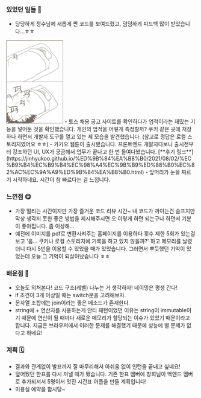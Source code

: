 ### 있었던 일들 📔
- 당당하게 정수님께 새롭게 짠 코드를 보여드렸고, 덤덤하게 피드백 많이 받았습니다...ㅎㅎ
<img src="../assets/210802.jpeg" width = "30%" height ="50%" title="jjok8ryu picture" class="picture">  
- 토스 채용 공고 사이트를 확인하다가 업적이라는 재밌는 기능을 넣어둔 것을 확인했습니다. 개인의 업적을 어떻게 측정할까? 쿠키 같은 곳에 저장하나 하면서 개발자 도구를 열고 있는 제 모습을 발견했습니다. (참고로 정답은 로컬 스토리지였어요 ㅎㅎ)
- 카카오 웹툰이 출시됐습니다. 프론트엔드 개발자다보니 출시전부터 강조하던 UI, UX가 궁금해서 업무가 끝나고 한 번 들여다봤습니다. [**후기 링크**](https://jinhyukoo.github.io/%ED%9B%84%EA%B8%B0/2021/08/02/%EC%B9%B4%EC%B9%B4%EC%98%A4%EC%9B%B9%ED%88%B0%EC%82%AC%EC%9A%A9%ED%9B%84%EA%B8%B0.html)
- 앞머리가 눈을 찌르기 시작하네요. 시간이 참 빠르다는 걸 느낍니다.

### 느낀점 😋
- 가장 떨리는 시간이지만 가장 즐거운 코드 리뷰 시간~ 내 코드가 까이는건 슬프지만 막상 생각지 못한 좋은 방법을 제시해주시면 오 이렇게 하면 되는구나 하면서 기분이 좋아집니다. 좀 이상해...
- 예전에 이미지를 pdf로 변환시켜주는 홈페이지를 이용하다 횟수 제한 5회가 있는걸 보고 '음... 쿠키나 로컬 스토리지에 기록을 하고 있지 않을까?' 하고 메모리를 날렸더니 다시 5번을 이용할 수 있었을 때가 있었습니다. 그러면서 뿌듯했던 기억이 있었는데 오늘 그 기억이 되살아났습니다 ㅎㅎ

### 배운점 📝
- 오늘도 외쳐본다! 코드 구조(레벨) 나누는 거 생각하자! 네이밍은 평생 간다!
- if 조건이 3개 이상일 때는 switch문을 고려해보자.
- 문자열 조합에는 join이라는 좋은 메소드가 존재한다.
- string에 + 연산자를 사용하는게 안티 패턴이었던 이유는 string이 immutable이기 때문에 연산이 될 때마다 새로운 메모리가 할당되는 이슈가 있었기 때문이라고 합니다. 지금은 브라우저에서 이러한 문제를 해결했기 때문에 성능에 별 문제가 없다고 하네요!

### 계획 🗓
- 결과와 관계없이 발표까지 잘 마무리해서 아쉬움 없이 인턴을 끝내고 싶네요!
- 덮어뒀던 한표를 다시 꺼낼 때가 됐습니다. 기존 한표 멤버에 창희님이 백엔드 멤버로 추가되셔서 5명이서 멋진 시간표 어플을 만들 계획입니다!
- 미용실 예약을 합시당~